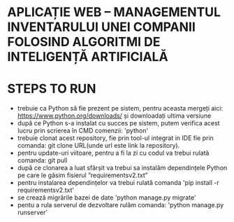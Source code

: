 # APLICAȚIE WEB – MANAGEMENTUL INVENTARULUI UNEI COMPANII FOLOSIND ALGORITMI DE INTELIGENȚĂ ARTIFICIALĂ

# STEPS TO RUN

- trebuie ca Python să fie prezent pe sistem, pentru aceasta mergeți aici: https://www.python.org/downloads/ și downloadați ultima versiune
- după ce Python s-a instalat cu succes pe sistem, putem verifica acest lucru prin scrierea în CMD comenzii: 'python'
- trebuie clonat acest repository, fie prin tool-ul integrat in IDE fie prin comanda: git clone URL(unde url este link la repository).
- pentru update-uri viitoare, pentru a fi la zi cu codul va trebui rulată comanda: git pull
- după ce clonarea a luat sfârșit va trebui sa instalăm dependințele Python pe care le găsim fisierul ”requirementsv2.txt”
- pentru instalarea dependințelor va trebui rulată comanda 'pip install -r requirementsv2.txt'
- se crează migrările bazei de date 'python manage.py migrate'
- pentu a rula serverul de dezvoltare rulăm comanda: 'python manage.py runserver'
